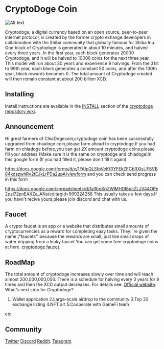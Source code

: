 # CryptoDoge Coin

![Alt text](https://cryptodoge.cc/assets/img/cryptodoge.png)


Cryptodoge, a digital currency based on an open source, peer-to-peer internet protocol, is created by the former crypto exhange developers in collaboration with the Shiba community that globally famous for Shiba Inu. One block of Cryptodoge is generated in about 10 minutes, and halved every three years. In the first year, each block generates 20000 Cryptodoge, and it will be halved to 10000 coins for the next three year. This model will run about 30 years and experience 9 halvings. From the 31st to 99th year, each block generates a constant 50 coins, and after the 100th year, block rewards becomes 0. The total amount of Cryptodoge created will then remain constant at about 200 billion XCD.



## Installing

Install instructions are available in the
[INSTALL](https://github.com/Cryptodoge-Network/cryptodoge/wiki/INSTALL)
section of the
[cryptodoge repository wiki](https://github.com/Cryptodoge-Network/cryptodoge/wiki).

## Announcement
Hi great farmers of ChiaDogecoin,cryptodoge coin has been successfully upgraded from chiadoge coin,please farm ahead to cryptodoge.If you had farm on chiadoge before,you can get 2X amount cryptodoge coins.please fill your address (Make sure it is the same on cryptodge and chiadoge)in this google form (If you had filled it, please don't fill it again)

https://docs.google.com/forms/d/e/1FAIpQLSfpVeKf0YFEkZFCbRXIsUF8VB84kdszwhRv2tEJkLrPDa2upA/viewform
and you can check send progress in this form

https://docs.google.com/spreadsheets/d/1alfbpXpZWlMHDI8pcZLJV44OPn2pzl72pnEAXZa_ANs/edit#gid=909224258
This usually takes a few days.If you havn't recive yours,please join discord and chat with us.


## Faucet
A crypto faucet is an app or a website that distributes small amounts of cryptocurrencies as a reward for completing easy tasks. They¡¯re given the name ¡°faucets'' because the rewards are small, just like small drops of water dripping from a leaky faucet.You can get some free cryptodoge coins at here.
[cryptodoge faucet](https://faucet.cryptodoge.cc/).

## RoadMap

The total amount of cryptodoge increases slowly over time and will reach almost 200,000,000,000.  There is a schedule for halving every 3 years for 9 times and then the XCD output decreases.  For details see:
[Official website](https://cryptodoge.cc).
What's next step for Cryptodoge? 
1. Wallet application
2.Large-scale airdrop to the community
3.Top 30 exchange listing
4.NFT art
5.Cooperate with GameFi team

etc

## Community

[Twitter](https://twitter.com/cryptodoge_coin)
[Discord](https://discord.com/invite/qK2x5zFUNx)
[Reddit](https://www.reddit.com/r/cryptodoge).
[Telegram](https://t.me/cryptodoge).
